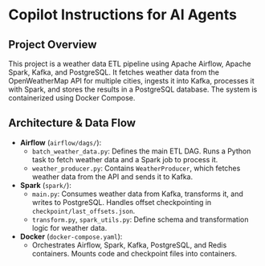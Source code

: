 # Copilot Instructions for AI Agents

## Project Overview
This project is a weather data ETL pipeline using Apache Airflow, Apache Spark, Kafka, and PostgreSQL. It fetches weather data from the OpenWeatherMap API for multiple cities, ingests it into Kafka, processes it with Spark, and stores the results in a PostgreSQL database. The system is containerized using Docker Compose.

## Architecture & Data Flow

- **Airflow** (`airflow/dags/`):
  - `batch_weather_data.py`: Defines the main ETL DAG. Runs a Python task to fetch weather data and a Spark job to process it.
  - `weather_producer.py`: Contains `WeatherProducer`, which fetches weather data from the API and sends it to Kafka.
- **Spark** (`spark/`):
  - `main.py`: Consumes weather data from Kafka, transforms it, and writes to PostgreSQL. Handles offset checkpointing in `checkpoint/last_offsets.json`.
  - `transform.py`, `spark_utils.py`: Define schema and transformation logic for weather data.
- **Docker** (`docker-compose.yaml`):
  - Orchestrates Airflow, Spark, Kafka, PostgreSQL, and Redis containers. Mounts code and checkpoint files into containers.



